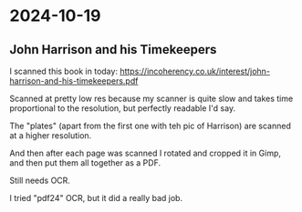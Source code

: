 # 2024-10-19

## John Harrison and his Timekeepers

I scanned this book in today: https://incoherency.co.uk/interest/john-harrison-and-his-timekeepers.pdf

Scanned at pretty low res because my scanner is quite slow and takes time proportional to the resolution, but perfectly
readable I'd say.

The "plates" (apart from the first one with teh pic of Harrison) are scanned at a higher resolution.

And then after each page was scanned I rotated and cropped it in Gimp, and then put them all together as a PDF.

Still needs OCR.

I tried "pdf24" OCR, but it did a really bad job.
